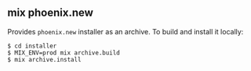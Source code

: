 ## mix phoenix.new

Provides `phoenix.new` installer as an archive. To build and install it locally:

    $ cd installer
    $ MIX_ENV=prod mix archive.build
    $ mix archive.install
